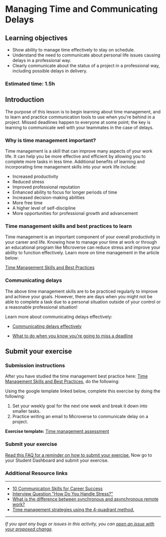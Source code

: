 # Managing Time and Communicating Delays

## Learning objectives

- Show ability to manage time effectively to stay on schedule.
- Understand the need to communicate about personal life issues causing delays in a professional way.
- Clearly communicate about the status of a project in a professional way, including possible delays in delivery.

### Estimated time: 1.5h

## Introduction

The purpose of this lesson is to begin learning about time management, and to learn and practice communication tools to use when you're behind in a project. Missed deadlines happen to everyone at some point; the key is learning to communicate well with your teammates in the case of delays.

### Why is time management important?

Time management is a skill that can improve many aspects of your work life. It can help you be more effective and efficient by allowing you to complete more tasks in less time. Additional benefits of learning and incorporating time management skills into your work life include:

- Increased productivity
- Reduced stress
- Improved professional reputation
- Enhanced ability to focus for longer periods of time
- Increased decision-making abilities
- More free time
- A higher level of self-discipline
- More opportunities for professional growth and advancement

### Time management skills and best practices to learn

Time management is an important component of your overall productivity in your career and life. Knowing how to manage your time at work or through an educational program like Microverse can reduce stress and improve your ability to function effectively. Learn more on time management in the article below:

[Time Management Skills and Best Practices](https://github.com/matovu-farid/curriculum-professional-skills/blob/main/soft-skills/time-management-skills-and-best-practices.md)

### Communicating delays

The above time management skills are to be practiced regularly to improve and achieve your goals. However, there are days when you might not be able to complete a task due to a personal situation outside of your control or a reasonable professional situation!

Learn more about communicating delays effectively:

- [Communicating delays effectively](https://github.com/matovu-farid/curriculum-professional-skills/blob/main/soft-skills/communicating-delays-effectively.md)

- [What to do when you know you’re going to miss a deadline](https://www.cleverism.com/what-to-do-when-you-know-youre-going-to-miss-a-deadline/)

## Submit your exercise

### Submission instructions

After you have studied the time management best practice here: [Time Management Skills and Best Practices](https://github.com/matovu-farid/curriculum-professional-skills/blob/main/soft-skills/time-management-skills-and-best-practices.md), do the following:

Using the google template linked below, complete this exercise by doing the following:

1. Set your weekly goal for the next one week and break it down into smaller tasks.
2. Practice writing an email to Microverse to communicate delay on a project.

**Exercise template:** [Time management assessment](https://docs.google.com/document/d/1Hdz0qLNV7PhrrBHx8cKylj7GJHleNFkPuWhOXXE3uIM/edit?usp=sharing)

### Submit your exercise

[Read this FAQ for a reminder on how to submit your exercise.](https://microverse.zendesk.com/hc/en-us/articles/360061344234)
Now go to your Student Dashboard and submit your exercise.

### Additional Resource links

---

- [10 Communication Skills for Career Success](https://www.indeed.com/career-advice/resumes-cover-letters/communication-skills)
- [Interview Question "How Do You Handle Stress?"](https://www.indeed.com/career-advice/interviewing/interview-question-how-do-you-handle-stress)
- [What is the difference between synchronous and asynchronous remote work?](https://microverse.zendesk.com/hc/en-us/articles/360052011513-What-is-the-difference-between-synchronous-and-asynchronous-remote-work-)
- [Time management strategies using the 4-quadrant method.](https://appfluence.com/productivity/time-management-strategies-for-busy-people-using-the-4-quadrant-method/)

---

_If you spot any bugs or issues in this activity, you can [open an issue with your proposed change](https://github.com/microverseinc/curriculum-transversal-skills/blob/main/git-github/articles/open_issue.md)._
